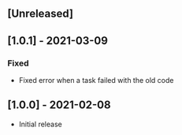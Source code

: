 ## [Unreleased]

## [1.0.1] - 2021-03-09

### Fixed

- Fixed error when a task failed with the old code

## [1.0.0] - 2021-02-08

- Initial release
